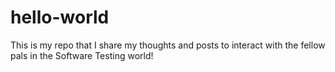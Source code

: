 # hello-world
This is my repo that I share my thoughts and posts to interact with the fellow pals in the Software Testing world!
